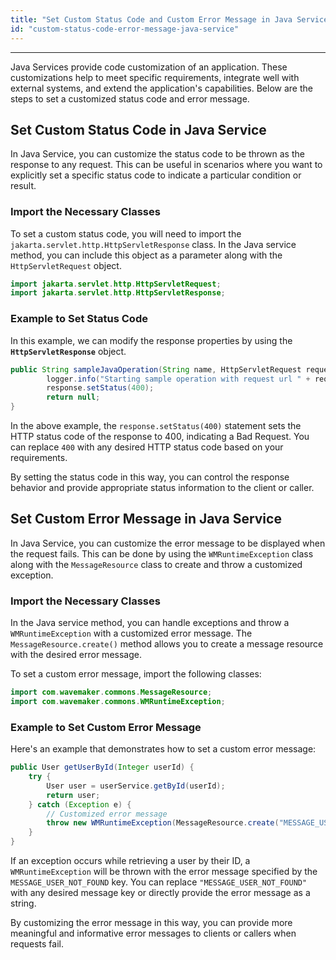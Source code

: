 ```yaml
---
title: "Set Custom Status Code and Custom Error Message in Java Service"
id: "custom-status-code-error-message-java-service"
---
```

---

Java Services provide code customization of an application. These customizations help to meet specific requirements, integrate well with external systems, and extend the application's capabilities. Below are the steps to set a customized status code and error message.

## Set Custom Status Code in Java Service

In Java Service, you can customize the status code to be thrown as the response to any request. This can be useful in scenarios where you want to explicitly set a specific status code to indicate a particular condition or result. 

### Import the Necessary Classes

To set a custom status code, you will need to import the `jakarta.servlet.http.HttpServletResponse` class. In the Java service method, you can include this object as a parameter along with the `HttpServletRequest` object.

```java
import jakarta.servlet.http.HttpServletRequest;
import jakarta.servlet.http.HttpServletResponse;
```

### Example to Set Status Code

In this example, we can modify the response properties by using the **`HttpServletResponse`** object.

```java
public String sampleJavaOperation(String name, HttpServletRequest request, HttpServletResponse response) {
        logger.info("Starting sample operation with request url " + request.getRequestURL().toString());
        response.setStatus(400);
        return null;
}
```

In the above example, the `response.setStatus(400)` statement sets the HTTP status code of the response to 400, indicating a Bad Request. You can replace `400` with any desired HTTP status code based on your requirements.

By setting the status code in this way, you can control the response behavior and provide appropriate status information to the client or caller.

## Set Custom Error Message in Java Service

In Java Service, you can customize the error message to be displayed when the request fails. This can be done by using the `WMRuntimeException` class along with the `MessageResource` class to create and throw a customized exception.

### Import the Necessary Classes

In the Java service method, you can handle exceptions and throw a `WMRuntimeException` with a customized error message. The `MessageResource.create()` method allows you to create a message resource with the desired error message.

To set a custom error message, import the following classes:

```java
import com.wavemaker.commons.MessageResource;
import com.wavemaker.commons.WMRuntimeException;
```

### Example to Set Custom Error Message

Here's an example that demonstrates how to set a custom error message:

```java
public User getUserById(Integer userId) {
    try {
        User user = userService.getById(userId);
        return user;
    } catch (Exception e) {
        // Customized error message
        throw new WMRuntimeException(MessageResource.create("MESSAGE_USER_NOT_FOUND"));
    }
}
```

If an exception occurs while retrieving a user by their ID, a `WMRuntimeException` will be thrown with the error message specified by the `MESSAGE_USER_NOT_FOUND` key. You can replace `"MESSAGE_USER_NOT_FOUND"` with any desired message key or directly provide the error message as a string.

By customizing the error message in this way, you can provide more meaningful and informative error messages to clients or callers when requests fail.